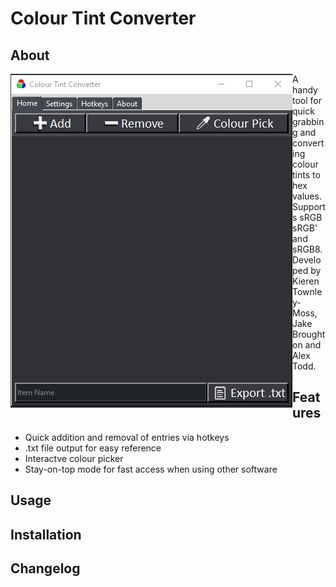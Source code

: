 # Colour Tint Converter


## About

<img align="left" src="UI_PIC.PNG">

A handy tool for quick grabbing and converting colour tints to hex values. Supports sRGB
sRGB' and sRGB8. Developed by Kieren Townley-Moss, Jake Broughton and Alex Todd.

## Features

- Quick addition and removal of entries via hotkeys
- .txt file output for easy reference
- Interactve colour picker 
- Stay-on-top mode for fast access when using other software

## Usage

## Installation

## Changelog